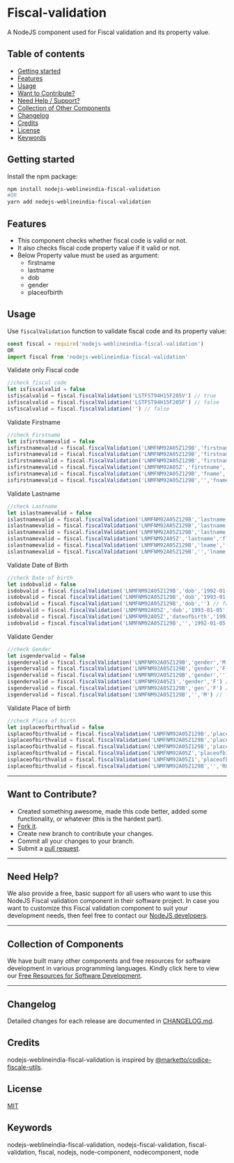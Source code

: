 # Fiscal-validation

A NodeJS component used for Fiscal validation and its property value. 

## Table of contents

- [Getting started](#getting-started)
- [Features](#features)
- [Usage](#usage)
- [Want to Contribute?](#want-to-contribute)
- [Need Help / Support?](#need-help)
- [Collection of Other Components](#collection-of-components)
- [Changelog](#changelog)
- [Credits](#credits)
- [License](#license)
- [Keywords](#keywords)

## Getting started

Install the npm package:

``` bash
npm install nodejs-weblineindia-fiscal-validation
#OR
yarn add nodejs-weblineindia-fiscal-validation
```
## Features

- This component checks whether fiscal code is valid or not.
- It also checks fiscal code property value if it valid or not.
- Below Property value must be used as argument:
    - firstname
    - lastname
    - dob
    - gender
    - placeofbirth

## Usage

Use `fiscalValidation` function to validate fiscal code and its property value:

```js
const fiscal = require('nodejs-weblineindia-fiscal-validation')
OR
import fiscal from 'nodejs-weblineindia-fiscal-validation'
```

Validate only Fiscal code 
```js
//check fiscal code
let isfiscalvalid = false
isfiscalvalid = fiscal.fiscalValidation('LSTFST94H15F205V') // true
isfiscalvalid = fiscal.fiscalValidation('LSTFST94H15F205F') // false
isfiscalvalid = fiscal.fiscalValidation('') // false
```

Validate Firstname
```js
//check Firstname
let isfirstnamevalid = false
isfirstnamevalid = fiscal.fiscalValidation('LNMFNM92A05Z129B','firstname','fname') // true
isfirstnamevalid = fiscal.fiscalValidation('LNMFNM92A05Z129B','firstname','name') // false
isfirstnamevalid = fiscal.fiscalValidation('LNMFNM92A05Z129B','firstname','') // false
isfirstnamevalid = fiscal.fiscalValidation('LNMFNM92A05Z','firstname','name') // false
isfirstnamevalid = fiscal.fiscalValidation('LNMFNM92A05Z129B','fname','name') // false
isfirstnamevalid = fiscal.fiscalValidation('LNMFNM92A05Z129B','','fname') // false
```

Validate Lastname
```js
//check Lastname
let islastnamevalid = false
islastnamevalid = fiscal.fiscalValidation('LNMFNM92A05Z129B','lastname','lname') // true
islastnamevalid = fiscal.fiscalValidation('LNMFNM92A05Z129B','lastname','fllname') // false
islastnamevalid = fiscal.fiscalValidation('LNMFNM92A05Z129B','lastname','') // false
islastnamevalid = fiscal.fiscalValidation('LNMFNM92A05Z','lastname','fllname') // false
islastnamevalid = fiscal.fiscalValidation('LNMFNM92A05Z129B','lname','fllname') // false
islastnamevalid = fiscal.fiscalValidation('LNMFNM92A05Z129B','','lname') // false
```

Validate Date of Birth
```js
//check Date of birth
let isdobvalid = false
isdobvalid = fiscal.fiscalValidation('LNMFNM92A05Z129B','dob','1992-01-05') // true
isdobvalid = fiscal.fiscalValidation('LNMFNM92A05Z129B','dob','1993-01-05') // false
isdobvalid = fiscal.fiscalValidation('LNMFNM92A05Z129B','dob','') // false
isdobvalid = fiscal.fiscalValidation('LNMFNM92A05Z','dob','1993-01-05') // false
isdobvalid = fiscal.fiscalValidation('LNMFNM92A05Z','dateofbirth','1993-01-05') // false
isdobvalid = fiscal.fiscalValidation('LNMFNM92A05Z129B','','1992-01-05') // false
```

Validate Gender
```js
//check Gender
let isgendervalid = false
isgendervalid = fiscal.fiscalValidation('LNMFNM92A05Z129B','gender','M') // true
isgendervalid = fiscal.fiscalValidation('LNMFNM92A05Z129B','gender','F') // false
isgendervalid = fiscal.fiscalValidation('LNMFNM92A05Z129B','gender','') // false
isgendervalid = fiscal.fiscalValidation('LNMFNM92A05Z1','gender','F') // false
isgendervalid = fiscal.fiscalValidation('LNMFNM92A05Z129B','gen','F') // false
isgendervalid = fiscal.fiscalValidation('LNMFNM92A05Z129B','','M') // false
```

Validate Place of birth
```js
//check Place of birth
let isplaceofbirthvalid = false
isplaceofbirthvalid = fiscal.fiscalValidation('LNMFNM92A05Z129B','placeofbirth','ROMANIA') // true
isplaceofbirthvalid = fiscal.fiscalValidation('LNMFNM92A05Z129B','placeofbirth','ROMA') // false
isplaceofbirthvalid = fiscal.fiscalValidation('LNMFNM92A05Z129B','placeofbirth','') // false
isplaceofbirthvalid = fiscal.fiscalValidation('LNMFNM92A05Z','placeofbirth','ROMANIA') // false
isplaceofbirthvalid = fiscal.fiscalValidation('LNMFNM92A05Z1','placeofbirth','ROMA') // false
isplaceofbirthvalid = fiscal.fiscalValidation('LNMFNM92A05Z129B','','ROMANIA') // false
```

-----

## Want to Contribute?

- Created something awesome, made this code better, added some functionality, or whatever (this is the hardest part).
- [Fork it](http://help.github.com/forking/).
- Create new branch to contribute your changes.
- Commit all your changes to your branch.
- Submit a [pull request](http://help.github.com/pull-requests/).

-----

## Need Help? 

We also provide a free, basic support for all users who want to use this NodeJS Fiscal validation component in their software project. In case you want to customize this Fiscal validation component to suit your development needs, then feel free to contact our [NodeJS developers](https://www.weblineindia.com/hire-node-js-developer.html).

-----

## Collection of Components

We have built many other components and free resources for software development in various programming languages. Kindly click here to view our [Free Resources for Software Development](https://www.weblineindia.com/software-development-resources.html).

------

## Changelog

Detailed changes for each release are documented in [CHANGELOG.md](./CHANGELOG.md).

## Credits

nodejs-weblineindia-fiscal-validation is inspired by [@marketto/codice-fiscale-utils](https://www.npmjs.com/package/@marketto/codice-fiscale-utils).

## License

[MIT](LICENSE)

[mit]: https://github.com/miguelmota/is-valid-domain/blob/e48e90f3ecd55431bbdba950eea013c2072d2fac/LICENSE

## Keywords

 nodejs-weblineindia-fiscal-validation, nodejs-fiscal-validation, fiscal-validation, fiscal, nodejs, node-component, nodecomponent, node